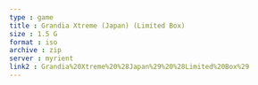 ```yaml
---
type : game
title : Grandia Xtreme (Japan) (Limited Box)
size : 1.5 G
format : iso
archive : zip
server : myrient
link2 : Grandia%20Xtreme%20%28Japan%29%20%28Limited%20Box%29
---
```

